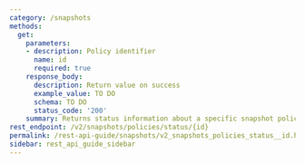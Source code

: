 ```yaml
---
category: /snapshots
methods:
  get:
    parameters:
    - description: Policy identifier
      name: id
      required: true
    response_body:
      description: Return value on success
      example_value: TO DO
      schema: TO DO
      status_code: '200'
    summary: Returns status information about a specific snapshot policy.
rest_endpoint: /v2/snapshots/policies/status/{id}
permalink: /rest-api-guide/snapshots/v2_snapshots_policies_status__id.html
sidebar: rest_api_guide_sidebar
---
```

